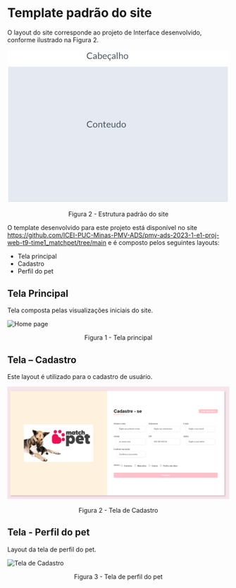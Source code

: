 # Template padrão do site

O layout do site corresponde ao projeto de Interface desenvolvido, conforme ilustrado na Figura 2. 

![Estrutura padrão](/src/imagens/tela1.PNG)
<center> Figura 2 - Estrutura padrão do site </center>

O template desenvolvido para este projeto está disponível no site  https://github.com/ICEI-PUC-Minas-PMV-ADS/pmv-ads-2023-1-e1-proj-web-t9-time1_matchpet/tree/main e é composto pelos seguintes layouts:

 - Tela principal 
 - Cadastro  
 - Perfil do pet 

## Tela Principal 

Tela composta pelas visualizações iniciais do site. 

![Home page](/src/imagens/)
<center> Figura 1 - Tela principal </center> 

## Tela – Cadastro 

Este layout é utilizado para o cadastro de usuário.  

![Tela de Cadastro](/src/imagens/tela-cadastro-01.PNG)
<center> Figura 2 - Tela de Cadastro </center> 

## Tela - Perfil do pet 

Layout da tela de perfil do pet. 

![Tela de Cadastro](/src/imagens/)
<center> Figura 3 - Tela de perfil do pet </center> 
